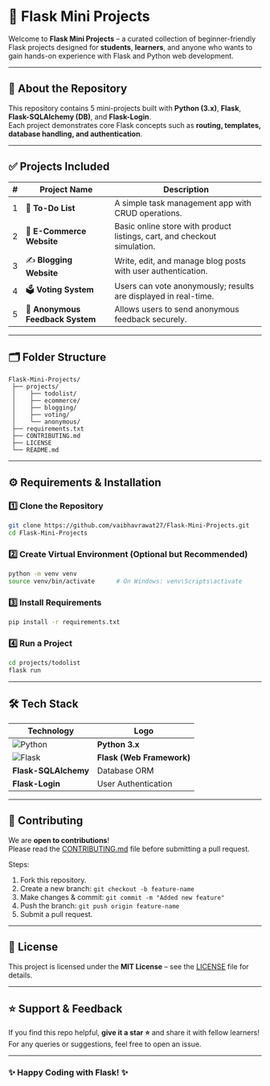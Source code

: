 # 🐍 Flask Mini Projects

Welcome to **Flask Mini Projects** – a curated collection of beginner-friendly Flask projects designed for **students**, **learners**, and anyone who wants to gain hands-on experience with Flask and Python web development.

---

## 📌 About the Repository

This repository contains 5 mini-projects built with **Python (3.x)**, **Flask**, **Flask-SQLAlchemy (DB)**, and **Flask-Login**.  
Each project demonstrates core Flask concepts such as **routing, templates, database handling, and authentication**.

---

## ✅ Projects Included

| # | Project Name | Description |
|---|-------------|-------------|
| 1 | 📝 **To-Do List** | A simple task management app with CRUD operations. |
| 2 | 🛒 **E-Commerce Website** | Basic online store with product listings, cart, and checkout simulation. |
| 3 | ✍️ **Blogging Website** | Write, edit, and manage blog posts with user authentication. |
| 4 | 🗳 **Voting System** | Users can vote anonymously; results are displayed in real-time. |
| 5 | 👤 **Anonymous Feedback System** | Allows users to send anonymous feedback securely. |

---

## 🗂 Folder Structure

```
Flask-Mini-Projects/
 ├── projects/
 │    ├── todolist/
 │    ├── ecommerce/
 │    ├── blogging/
 │    ├── voting/
 │    └── anonymous/
 ├── requirements.txt
 ├── CONTRIBUTING.md
 ├── LICENSE
 └── README.md
```

---

## ⚙️ Requirements & Installation

### **1️⃣ Clone the Repository**
```bash
git clone https://github.com/vaibhavrawat27/Flask-Mini-Projects.git
cd Flask-Mini-Projects
```

### **2️⃣ Create Virtual Environment (Optional but Recommended)**
```bash
python -m venv venv
source venv/bin/activate      # On Windows: venv\Scripts\activate
```

### **3️⃣ Install Requirements**
```bash
pip install -r requirements.txt
```

### **4️⃣ Run a Project**
```bash
cd projects/todolist
flask run
```

---

## 🛠 Tech Stack

| Technology | Logo |
|------------|------|
| ![Python](https://www.python.org/static/community_logos/python-logo-master-v3-TM.png) | **Python 3.x** |
| ![Flask](https://flask.palletsprojects.com/en/2.0.x/_images/flask-logo.png) | **Flask (Web Framework)** |
| **Flask-SQLAlchemy** | Database ORM |
| **Flask-Login** | User Authentication |

---

## 🤝 Contributing

We are **open to contributions**!  
Please read the [CONTRIBUTING.md](CONTRIBUTING.md) file before submitting a pull request.

Steps:
1. Fork this repository.
2. Create a new branch: `git checkout -b feature-name`
3. Make changes & commit: `git commit -m "Added new feature"`
4. Push the branch: `git push origin feature-name`
5. Submit a pull request.

---

## 📜 License

This project is licensed under the **MIT License** – see the [LICENSE](LICENSE) file for details.

---

## ⭐ Support & Feedback

If you find this repo helpful, **give it a star ⭐** and share it with fellow learners!  
For any queries or suggestions, feel free to open an issue.

---

### ✨ Happy Coding with Flask! ✨

